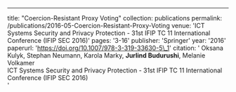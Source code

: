 ---
title: "Coercion-Resistant Proxy Voting"
collection: publications
permalink: /publications/2016-05-Coercion-Resistant-Proxy-Voting
venue: 'ICT Systems Security and Privacy Protection - 31st IFIP TC 11 International Conference (IFIP SEC 2016)'
pages: '3-16'
publisher: 'Springer'
year: '2016'
paperurl: 'https://doi.org/10.1007/978-3-319-33630-5\_1'
citation: ' Oksana Kulyk,  Stephan Neumann,  Karola Marky,  <b>Jurlind Budurushi</b>,  Melanie Volkamer</br> ICT Systems Security and Privacy Protection - 31st IFIP TC 11 International Conference (IFIP SEC 2016)</br>'